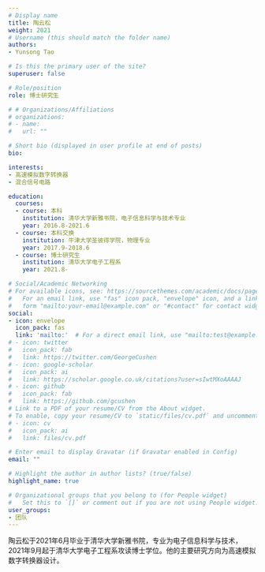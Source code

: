 ```yaml
---
# Display name
title: 陶云松
weight: 2021
# Username (this should match the folder name)
authors:
- Yunsong Tao

# Is this the primary user of the site?
superuser: false

# Role/position
role: 博士研究生

# # Organizations/Affiliations
# organizations:
# - name: 
#   url: ""

# Short bio (displayed in user profile at end of posts)
bio:

interests:
- 高速模拟数字转换器
- 混合信号电路

education:
  courses:
  - course: 本科
    institution: 清华大学新雅书院，电子信息科学与技术专业
    year: 2016.8-2021.6
  - course: 本科交换
    institution: 牛津大学圣彼得学院，物理专业
    year: 2017.9-2018.6
  - course: 博士研究生
    institution: 清华大学电子工程系
    year: 2021.8-

# Social/Academic Networking
# For available icons, see: https://sourcethemes.com/academic/docs/page-builder/#icons
#   For an email link, use "fas" icon pack, "envelope" icon, and a link in the
#   form "mailto:your-email@example.com" or "#contact" for contact widget.
social:
- icon: envelope
  icon_pack: fas
  link: 'mailto:'  # For a direct email link, use "mailto:test@example.org".
# - icon: twitter
#   icon_pack: fab
#   link: https://twitter.com/GeorgeCushen
# - icon: google-scholar
#   icon_pack: ai
#   link: https://scholar.google.co.uk/citations?user=sIwtMXoAAAAJ
# - icon: github
#   icon_pack: fab
#   link: https://github.com/gcushen
# Link to a PDF of your resume/CV from the About widget.
# To enable, copy your resume/CV to `static/files/cv.pdf` and uncomment the lines below.
# - icon: cv
#   icon_pack: ai
#   link: files/cv.pdf

# Enter email to display Gravatar (if Gravatar enabled in Config)
email: ""

# Highlight the author in author lists? (true/false)
highlight_name: true

# Organizational groups that you belong to (for People widget)
#   Set this to `[]` or comment out if you are not using People widget.
user_groups:
- 团队
---
```


陶云松于2021年6月毕业于清华大学新雅书院，专业为电子信息科学与技术，2021年9月起于清华大学电子工程系攻读博士学位。他的主要研究方向为高速模拟数字转换器设计。

